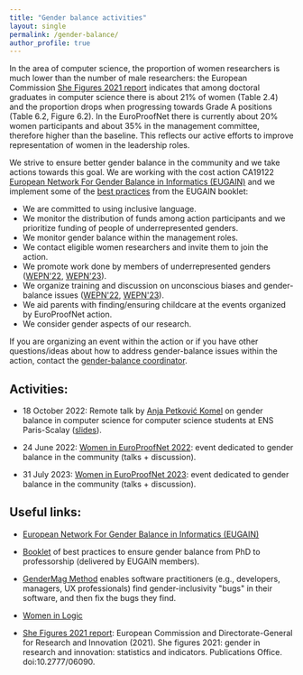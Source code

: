 ```yaml
---
title: "Gender balance activities"
layout: single
permalink: /gender-balance/
author_profile: true
---
```


In the area of computer science, the proportion of women researchers is much lower than the number of male researchers: the European Commission [She Figures 2021 report](https://op.europa.eu/en/web/eu-law-and-publications/publication-detail/-/publication/67d5a207-4da1-11ec-91ac-01aa75ed71a1) indicates that among doctoral graduates in computer science there is about 21% of women (Table 2.4) and the proportion drops when progressing towards Grade A positions (Table 6.2, Figure 6.2). In the EuroProofNet there is currently about 20% women participants and about 35% in the management committee, therefore higher than the baseline. This reflects our active efforts to improve representation of women in the leadership roles.

We strive to ensure better gender balance in the community and we take actions towards this goal. We are working with the cost action CA19122 [European Network For Gender Balance in Informatics (EUGAIN)](https://eugain.eu/) and we implement some of the [best practices](https://eugain.eu/wp-content/uploads/2022/05/EUGAIN_booklet_2022-05.pdf) from the EUGAIN booklet:

- We are committed to using inclusive language.
- We monitor the distribution of funds among action participants and we prioritize funding of people of underrepresented genders.
- We monitor gender balance within the management roles.
- We contact eligible women researchers and invite them to join the action.
- We promote work done by members of underrepresented genders ([WEPN'22](../women-epn-2022/), [WEPN'23](../women-epn-2023/)).
- We organize training and discussion on unconscious biases and gender-balance issues ([WEPN'22](../women-epn-2022/), [WEPN'23](../women-epn-2023/)).
- We aid parents with finding/ensuring childcare at the events organized by EuroProofNet action.
- We consider gender aspects of our research.

If you are organizing an event within the action or if you have other questions/ideas about how to address gender-balance issues within the action, contact the [gender-balance coordinator](../contact).


## Activities:

- 18 October 2022: Remote talk by [Anja Petković Komel](https://anjapetkovic.com/) on gender balance in computer science for computer science students at ENS Paris-Scalay ([slides](https://anjapetkovic.com/talks/2022-10-18-Paris-Seminar/2022-Oct-Paris-gender-gap-CS.pdf)).

- 24 June 2022: [Women in EuroProofNet 2022](../women-epn-2022/): event dedicated to gender balance in the community (talks + discussion).

- 31 July 2023: [Women in EuroProofNet 2023](../women-epn-2023/): event dedicated to gender balance in the community (talks + discussion).


## Useful links:

- [European Network For Gender Balance in Informatics (EUGAIN)](https://eugain.eu/)

- [Booklet](https://eugain.eu/wp-content/uploads/2022/05/EUGAIN_booklet_2022-05.pdf) of best practices to ensure gender balance from PhD to professorship (delivered by EUGAIN members).

- [GenderMag Method](https://gendermag.org/index.php) enables software practitioners (e.g., developers, managers, UX professionals) find gender-inclusivity "bugs" in their software, and then fix the bugs they find.

- [Women in Logic](https://sites.google.com/view/womeninlogic)

- [She Figures 2021 report](https://op.europa.eu/en/web/eu-law-and-publications/publication-detail/-/publication/67d5a207-4da1-11ec-91ac-01aa75ed71a1): European Commission and Directorate-General for Research and Innovation (2021). She figures 2021: gender in research and innovation: statistics and indicators. Publications Office. doi:10.2777/06090.
